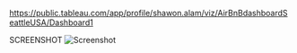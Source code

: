 https://public.tableau.com/app/profile/shawon.alam/viz/AirBnBdashboardSeattleUSA/Dashboard1 

SCREENSHOT
![Screenshot](https://github.com/user-attachments/assets/ca3127e1-7b49-4906-a52b-2f8c10701a9e)
